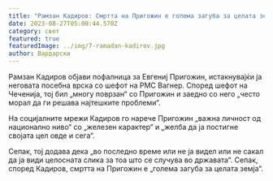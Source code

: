 ```yaml
---
title: "Рамзан Кадиров: Смртта на Пригожин е голема загуба за целата земја"
date: 2023-08-27T05:00:44.570Z
category: свет
featured: true
featuredImage: ../img/7-ramadan-kadirov.jpg
author: Вардарски
---
```

Рамзан Кадиров објави пофалница за Евгениј Пригожин, истакнувајќи ја неговата посебна врска со шефот на PMC Вагнер. Според шефот на Чеченија, тој бил „многу поврзан“ со Пригожин и заедно со него „често морал да ги решава најтешките проблеми“.

На социјалните мрежи Кадиров го нарече Пригожин „важна личност од национално ниво“ со „железен карактер“ и „желба да ја постигне својата цел овде и сега“.

Сепак, тој додава дека „во последно време или не ја видел или не сакал да ја види целосната слика за тоа што се случува во државата“. Сепак, според Кадиров, смртта на Пригожин е „голема загуба за целата земја“.
